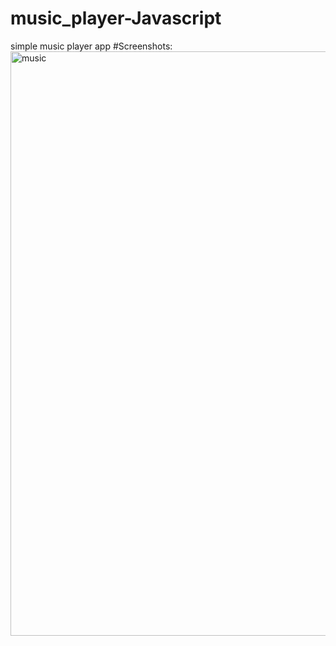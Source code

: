 # music_player-Javascript
simple music player app 
#Screenshots:
<img width="935" alt="music" src="https://user-images.githubusercontent.com/109791371/200822272-75412dbc-3c02-44c8-8f81-7c92a428b1f6.PNG">
